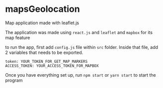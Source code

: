 # mapsGeolocation
Map application made with leaflet.js

The application was made using `react.js` and `leaflet` and `mapbox` for its map feature

to run the app, first add `config.js` file within `src` folder. Inside that file, add 2 variables that needs to be exported.

    token: YOUR_TOKEN_FOR_GET_MAP_MARKERS
    ACCESS_TOKEN: YOUR_ACCESS_TOKEN_FOR_MAPBOX

Once you have everything set up, run `npm start` or `yarn start` to start the program
